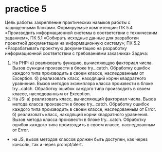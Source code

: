 # practice 5
Цель работы: закрепление практических навыков работы с защищенными блоками.
Формируемые
компетенции:
ПК
5.4
«Производить
информационной системы в соответствии с техническим заданием», ПК 5.1 «Собирать исходные
данные для разработки проектной документации на информационную систему»; ПК 5.2
«Разрабатывать
проектную
документацию
на
разработку
информационной
соответствии с требованиями заказчика»
Задача:
1) На PHP:
а) реализовать функцию, вычисляющую факториал числа. Вызов функции
произвести в блоке try…catch. Обработку ошибок каждого типа производить в
своем классе, наследованным от Exception.
б) реализовать класс, находящий корни квадратного уравнения. Вызов методов
экземпляра класса произвести в блоке try…catch. Обработку ошибок каждого
типа производить в своем классе, наследованным от Exception.
2) На JS:
а) реализовать класс, вычисляющий факториал числа. Вызов метода класса
произвести в блоке try…catch. Обработку ошибок каждого типа производить в
своем классе, наследованным от Error.
б) реализовать класс, находящий корни квадратного уравнения. Вызов метода
класса произвести в блоке try…catch. Обработку ошибок каждого типа
производить в своем классе, наследованным от Error.

- на JS, вызов методов классов должен быть доступен, как через консоль, так и через prompt/alert.